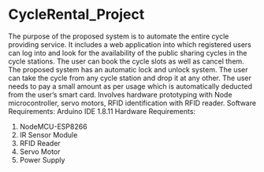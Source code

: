 # CycleRental_Project
The purpose of the proposed system is to automate the entire cycle providing service. It includes a web application into which registered users can log into and look for the availability of the public sharing cycles in the cycle stations. The user can book the cycle slots as well as cancel them. The proposed system has an automatic lock and unlock system. The user can take the cycle from any cycle station and drop it at any other. The user needs to pay a small amount as per usage which is automatically deducted from the user’s smart card.
Involves hardware prototyping with Node microcontroller, servo motors, RFID identification with RFID reader. 
Software Requirements:
Arduino IDE 1.8.11
Hardware Requirements:
1. NodeMCU-ESP8266
2. IR Sensor Module
3. RFID Reader
4. Servo Motor
5. Power Supply
